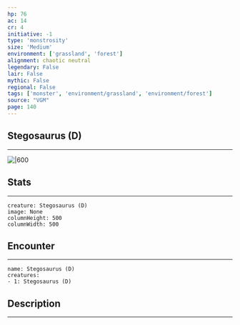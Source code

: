 ```yaml
---
hp: 76
ac: 14
cr: 4
initiative: -1
type: 'monstrosity'    
size: 'Medium'
environment: ['grassland', 'forest']
alignment: chaotic neutral
legendary: False
lair: False
mythic: False
regional: False
tags: ['monster', 'environment/grassland', 'environment/forest']
source: "VGM"
page: 140
---
```


## Stegosaurus (D)
---

![|600](D:/Program%20Files/5e.tools/img/bestiary/VGM/Stegosaurus.jpg)

## Stats
---

```statblock
creature: Stegosaurus (D)
image: None
columnHeight: 500
columnWidth: 500
```

## Encounter
---

```encounter-table
name: Stegosaurus (D)
creatures:
- 1: Stegosaurus (D)
```

## Description
---




